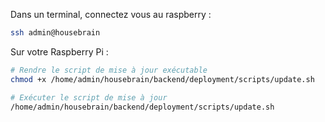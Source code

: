Dans un terminal, connectez vous au raspberry :

```bash
ssh admin@housebrain
```
Sur votre Raspberry Pi :

```bash
# Rendre le script de mise à jour exécutable
chmod +x /home/admin/housebrain/backend/deployment/scripts/update.sh

# Exécuter le script de mise à jour
/home/admin/housebrain/backend/deployment/scripts/update.sh
```